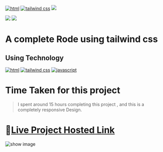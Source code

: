 [![html](https://img.shields.io/badge/html-red?style=for-the-badge&logo=HTML5&logoColor=white)]()
[![tailwind css](https://img.shields.io/badge/tailwind%20css-blue?style=for-the-badge&logo=tailwind%20css&logoColor=white)]()
[![](https://img.shields.io/badge/HITESH-CHOUDHARY-ADD8E6?style=for-the-badge)]()




[![](https://img.shields.io/badge/linkedin-blue?style=for-the-badge&logo=linkedin&logoColor=white)](https://www.linkedin.com/in/ankush-kumar-275129176/)
[![](https://img.shields.io/badge/MY%20PORTFOLIO-0B94DE?style=for-the-badge)](https://developerankush.tk/ 'Link')


# A complete Rode using tailwind css

## **Using Technology**
[![html](https://img.shields.io/badge/html-red?style=for-the-badge&logo=HTML5&logoColor=white)]()
[![tailwind css](https://img.shields.io/badge/tailwind%20css-blue?style=for-the-badge&logo=tailwind%20css&logoColor=white)]()
[![javascript](https://img.shields.io/badge/javascript-black?style=for-the-badge&logo=javascript&logoColor=yellow)]()


# **Time Taken for this project**
> I spent  around 15 hours completing this project , and this is a completely responsive Design. 

# 🚀[Live Project Hosted Link](https://velvety-genie-9718a9.netlify.app)

![show image](./rode.png)
